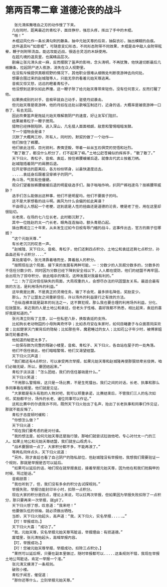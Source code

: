 # 第两百零二章 道德沦丧的战斗
        张元清挥舞嗜血之刃的动作慢了下来。
       几在同时，距离最近的青松子，面目狰狞，强忍头疼，挥出了手中的木棍。
       “啪！”
       木棍迎风化作一条长满勾刺的藤条，抽中元始天尊的后背，抽裂衣衫，抽出模糊的血痕。
       这件道具叫“如意棍”，可随意变幻形态，不同形态附带不同效果，木棍是击中敌人会附带眩晕，鞭子则附带流血，能远攻能近战，很适合灵活的木妖使用。
       在超凡境的道具里，也属精品层次。
       剧痛让张元清头皮一麻，反而摆脱了笛声的影响，念头清明，不再犹豫，他快速切断最后几根藤条，拉起阴尸进入夜游，消失在众人视野里。
       在没有斥候提供真眼视野的情况下，其他职业很难从细微处判断夜游神去向何处。
       想要合围过来的赵城隍等人，只能无奈的看着元始天尊逃离。
       音痴又惊又怒，远远的瞪着青松子。
       他没想到这家伙如此养撞，这一鞭子除了给元始天尊带来轻伤，没有任何意义，反而打醒了他。
       如果换成别的对手，音痴早就自己动手，驱使月奴袭击。
       但元始天尊是夜游神，他的月奴在远处以歌喉压制还行，近身的话，大概率是被夜游神一口吞了，有去无回。
       因此吹奏笛声是拖延元始天尊解救阴尸的速度，好让友军们阻拦。
       结果被青松子一鞭子搅局。
       猎物已经挣脱陷阱，逃入深山，几名猎人面面相觑，敌意和警惕暗暗发酵。
       下一个猎物会是谁？
       沉默了大概两三秒，所有人，同时的，默契的做了一个动作——
       他们按住了裤腰。
       他们彼此注视，目光锐利，表情坚毅，带着一丝丝玉石俱焚的觉悟和壮烈。
       “散了散了，都没什么积分了，打不起来了嘛。”土地公赶苍蝇似的挥挥手，“散了散了。”
       天下归火、青松子、音痴、袁廷，按住裤腰缓缓后退，就像古代武士按着刀柄。
       赵城隍捂着阴尸的肩膀后退。
       拉开足够远的距离后，各方纷纷转身，以最快速度远去。
       .....袁廷身后跟着没穿裤子的阴尸。
       角斗场，气氛有些僵硬。
       观众们望着按裤腰缓缓后退的明星级选手们，脑子嗡嗡作响，扒阴尸裤裆邃鸟？按裤腰带威胁？
       选手们怎么能做出这种事，他们不是明星吗，他们不要面子的吗。
       这不是大家想看的战斗啊。画风为什么会偏的如此离谱？
       不由得让人想起一个老梗，这到底是人性的扭曲还是道德的沦丧，梗是老了些，用在这里却很贴切。
       长老席，在场的七八位长老，此时都沉默了。
       其中一位姓赵的太一门长老，眼角连连抽动，额头青筋凸起。
       插台赛成立二十年来，从未发生过如今日般有辱门楣的战斗，这事传出去，官方的面子往哪搁？
       “这个元始天尊.”
       有长老沉沉的叹息一声。
       “赵城隍、天下归火、音痴、青松子，他们还剩四点积分。土地公和袁廷还剩七点积分，孙淼淼还有十点积分....”
       某处废墟中，张元清靠着墙而坐，算着敌人的积分。
       “按照现在这个局面，接下来的发展有两种可能，一：分数少的人凯舰分数多的，分数多的不信任分数少的，同时因为分数已经下降到安全线以下，人人都在提防，他们的结盟不再牢固，会出现为了掠夺积分，彼此暗杀的情况。这种发展对我最有利的。”
       “二：为了应对信任缺失的局面，大局观重的人，会想尽办法的巩固盟友关系。最适合最有效的方法，是利用场外的利益。”
       这毕竟是比赛，不是真正的灵境任务。输了不会死，最多排名降低，奖励变少。
       那么，为了让盟友之间重新信任，许以场外的利益是行之有效的方法。
       “合纵连横本就是副本的玩法之一，这不算犯规，那么我也要合理的利用场外利益，分化、拉拢盟友。亲近我的人是土地公和袁廷，但老头子性格、喜好我都不熟悉，相比起来，袁廷的喜好我是知道的。”
       张元清立刻有了主意，以一些私密八卦，换取袁廷的支持。
       比如狗长老动物园的小母狗离奇怀孕；比如赤月安在朱家时，如何目睹妻子与众面首同床欢爱；比如楚家灭门案背后的隐秘；比如那些年，魔君睡过的女人；比如花公子年少时，被傅家姐妹花轮番虐待。
       他知道的秘密太多了。
       一处保存颇为完整的残破小楼里，音痴、青松子、天下归火，各自站在屋子的一处角落。
       他们不信任彼此，他们暗暗警惕，他们又渴望结盟。
       天下归火沉声道：
       “我们都还有4点积分，可以承受两次举报，如果元始天尊和赵城隆再使那狠琐卑劣伎俩，咱们必输无疑，所以，要团结起来。”
       青松子淡淡道：“怎么团结，我们的信任基础是什么。”
       天下归火笑道：
       “不用那么警惕嘛，这只是一场比赛，不是生死擂台。我们之间的对话，长老、执事和那么多同事看在眼里。他们就是见证。
       “大家都是有头有脸的人物对吧，我可以郑重承诺，比赛结束后，不管我们三人的名次如何，奖励都平分，场外的长老、诸位同事可以作证。”
       这和比赛中的尔虞我诈不同，既然天下归火抬出了名声，抬出了长老执事和同事们作见证，那就不能反悔了。
       青松子态度顿时缓和：
       “你想怎么做？”
       天下归火道：
       “现在我们要考虑的是对付谁。
       “我的想法是，如何元始天尊还是独行狼，那咱们就尝试拉拢他吧，专心对付太一门的三人。如果土地公和元始天尊结盟，我们就坐山观虎斗。
       “战术要狠琐一点了，大家积分都不多，不能再浪了。”
       等两名同伴点头，天下归火说道：
       “另外，刚才袁廷也看了自己阴尸的隐私部位，但赵城隍没有举报他，我想我们需要验证一个规则，那就是举报是否可以延后。
       “如果可以延后的话，咱们现在就举报袁廷，接着举报元始天尊，因为他在和我们抢胸甲的时候，骂过脏话。”
       音痴颔首：
       “我也听到了，但，我们没有多余的积分去试探规则。”
       举报失败，举报功能封印半小时，扣除一点积分。
       现在大家的积分是四点，理论上来说，可以扛两次举报，但如果因为举报失败扣除了一点积分，那只要再来一次举报，就g8了。
       天下归火想了想，叹息道：“我来吧！”
       他要做队伍的领袖，就必须做出牺牲。
       当即，天下归火抬起头，高声道：“我，天下归火，实名举报.....…”
       【叮！举报成功。】
       天下归火大喜：“成功了。”
       “我，元始天尊，实名举报元始天尊骂脏话，举报理由：有损道德。”
       废墟里，张元清抬起头，高喊举报内容。
       【叮，举报成功。】
       【叮！您被元始天尊举报，举报成功，扣除三点积分。】
       “果然可以延后啊，只要在副本里做过，随时举报都可以.....这条规则不错，我现在举报土地公骂脏话，肯定一举报一个准。”
       张元清又摸清了一条规则。
       破败小楼。
       青松子闻言，催促道：
       “那你还等什么，立刻举报元始天尊。”